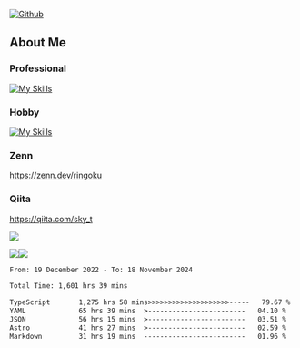 [![Github](https://img.shields.io/github/followers/skyt-a?label=Follow&style=social)](https://github.com/skyt-a)

## About Me
### Professional
[![My Skills](https://skillicons.dev/icons?i=react,ts,js,nodejs,java,graphql,firebase,githubactions&theme=light)](https://skillicons.dev)
### Hobby
[![My Skills](https://skillicons.dev/icons?i=unity,rust,py&theme=light)](https://skillicons.dev)

### Zenn
https://zenn.dev/ringoku
### Qiita
https://qiita.com/sky_t


![](https://github-profile-summary-cards.vercel.app/api/cards/profile-details?username=skyt-a&theme=default)

![](https://github-profile-summary-cards.vercel.app/api/cards/repos-per-language?username=skyt-a&theme=default)![](https://github-profile-summary-cards.vercel.app/api/cards/stats?username=RinGoku&theme=default)

<!--START_SECTION:waka-->

```txt
From: 19 December 2022 - To: 18 November 2024

Total Time: 1,601 hrs 39 mins

TypeScript       1,275 hrs 58 mins>>>>>>>>>>>>>>>>>>>>-----   79.67 %
YAML             65 hrs 39 mins  >------------------------   04.10 %
JSON             56 hrs 15 mins  >------------------------   03.51 %
Astro            41 hrs 27 mins  >------------------------   02.59 %
Markdown         31 hrs 19 mins  -------------------------   01.96 %
```

<!--END_SECTION:waka-->
